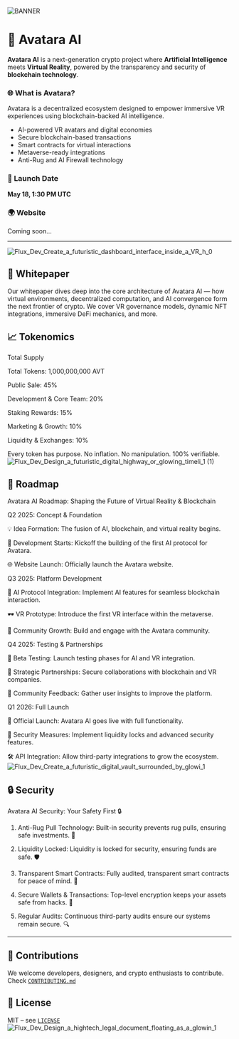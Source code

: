 ![BANNER](https://github.com/user-attachments/assets/021bcfd4-e38d-43f3-842f-deb2cd6d8dd8)

# 🚀 Avatara AI

**Avatara AI** is a next-generation crypto project where **Artificial Intelligence** meets **Virtual Reality**, powered by the transparency and security of **blockchain technology**.

### 🌐 What is Avatara?
Avatara is a decentralized ecosystem designed to empower immersive VR experiences using blockchain-backed AI intelligence.


- AI-powered VR avatars and digital economies
- Secure blockchain-based transactions
- Smart contracts for virtual interactions
- Metaverse-ready integrations
- Anti-Rug and AI Firewall technology

### 📅 Launch Date
**May 18, 1:30 PM UTC**

### 🌍 Website
Coming soon...

---
![Flux_Dev_Create_a_futuristic_dashboard_interface_inside_a_VR_h_0](https://github.com/user-attachments/assets/49be1f0c-130d-433f-8cf1-32376837e6c8)

## 📘 Whitepaper

Our whitepaper dives deep into the core architecture of Avatara AI — how virtual environments, decentralized computation, and AI convergence form the next frontier of crypto. We cover VR governance models, dynamic NFT integrations, immersive DeFi mechanics, and more.

## 📈 Tokenomics
Total Supply

Total Tokens: 1,000,000,000 AVT

Public Sale: 45%

Development & Core Team: 20%

Staking Rewards: 15%

Marketing & Growth: 10%

Liquidity & Exchanges: 10%

Every token has purpose. No inflation. No manipulation. 100% verifiable.
![Flux_Dev_Design_a_futuristic_digital_highway_or_glowing_timeli_1 (1)](https://github.com/user-attachments/assets/5ea0228e-c256-4f02-a728-05d330ba4dc3)

## 📅 Roadmap
Avatara AI Roadmap: Shaping the Future of Virtual Reality & Blockchain

Q2 2025: Concept & Foundation

💡 Idea Formation: The fusion of AI, blockchain, and virtual reality begins.

🔬 Development Starts: Kickoff the building of the first AI protocol for Avatara.

🌐 Website Launch: Officially launch the Avatara website.

Q3 2025: Platform Development

🤖 AI Protocol Integration: Implement AI features for seamless blockchain interaction.

🕶️ VR Prototype: Introduce the first VR interface within the metaverse.

📢 Community Growth: Build and engage with the Avatara community.

Q4 2025: Testing & Partnerships

🧪 Beta Testing: Launch testing phases for AI and VR integration.

🤝 Strategic Partnerships: Secure collaborations with blockchain and VR companies.

💬 Community Feedback: Gather user insights to improve the platform.

Q1 2026: Full Launch

🚀 Official Launch: Avatara AI goes live with full functionality.

🔐 Security Measures: Implement liquidity locks and advanced security features.

🛠️ API Integration: Allow third-party integrations to grow the ecosystem.
![Flux_Dev_Create_a_futuristic_digital_vault_surrounded_by_glowi_1](https://github.com/user-attachments/assets/51934305-d852-4531-a512-2e31a6fa98c7)

## 🔒 Security

Avatara AI Security: Your Safety First 🔒

1. Anti-Rug Pull Technology:
Built-in security prevents rug pulls, ensuring safe investments. 🔑

2. Liquidity Locked:
Liquidity is locked for security, ensuring funds are safe. 🛡️

3. Transparent Smart Contracts:
Fully audited, transparent smart contracts for peace of mind. 📜

4. Secure Wallets & Transactions:
Top-level encryption keeps your assets safe from hacks. 💼

5. Regular Audits:
Continuous third-party audits ensure our systems remain secure. 🔍

---

## 🤝 Contributions
We welcome developers, designers, and crypto enthusiasts to contribute. Check [`CONTRIBUTING.md`](./CONTRIBUTING.md)

## 📜 License
MIT – see [`LICENSE`](./LICENSE)
![Flux_Dev_Design_a_hightech_legal_document_floating_as_a_glowin_1](https://github.com/user-attachments/assets/f82d06af-00e0-47d9-8e58-7fc603ec8a3b)

